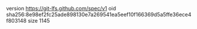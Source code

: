 version https://git-lfs.github.com/spec/v1
oid sha256:8e98ef2fc25ade898130e7a269541ea5eef10f166369d5a5ffe36ece4f803148
size 1145
